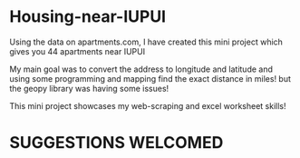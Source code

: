 # Housing-near-IUPUI
Using the data on apartments.com, I have created this mini project which gives you 44 apartments near IUPUI

My main goal was to convert the address to longitude and latitude and using some programming and mapping find
the exact distance in miles! but the geopy library was having some issues!

This mini project showcases my web-scraping and excel worksheet skills!
# SUGGESTIONS WELCOMED
